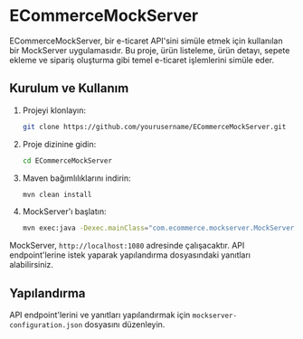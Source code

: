 # ECommerceMockServer

ECommerceMockServer, bir e-ticaret API'sini simüle etmek için kullanılan bir MockServer uygulamasıdır. Bu proje, ürün listeleme, ürün detayı, sepete ekleme ve sipariş oluşturma gibi temel e-ticaret işlemlerini simüle eder.

## Kurulum ve Kullanım

1. Projeyi klonlayın:
    ```bash
    git clone https://github.com/yourusername/ECommerceMockServer.git
    ```

2. Proje dizinine gidin:
    ```bash
    cd ECommerceMockServer
    ```

3. Maven bağımlılıklarını indirin:
    ```bash
    mvn clean install
    ```

4. MockServer'ı başlatın:
    ```bash
    mvn exec:java -Dexec.mainClass="com.ecommerce.mockserver.MockServerStarter"
    ```

MockServer, `http://localhost:1080` adresinde çalışacaktır. API endpoint'lerine istek yaparak yapılandırma dosyasındaki yanıtları alabilirsiniz.

## Yapılandırma

API endpoint'lerini ve yanıtları yapılandırmak için `mockserver-configuration.json` dosyasını düzenleyin.
